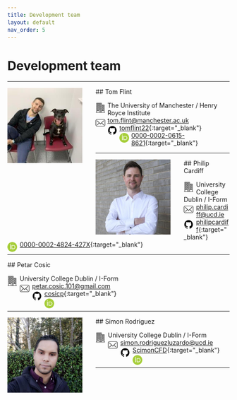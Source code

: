 ```yaml
---
title: Development team
layout: default
nav_order: 5
---
```


# Development team

---
<img align="left" width="170" style="padding-right:30px" src="images/tom.jpeg"/>
## Tom Flint

<img align="left"  width="22" style="padding-right:5px;padding-top:3px" src="building.svg"> The University of Manchester / Henry Royce Institute<br> 
<img align="left"  width="22" style="padding-right:5px;padding-top:3px" src="mail.svg"> tom.flint@manchester.ac.uk <br>
<img align="left"  width="22" style="padding-right:5px;padding-top:3px" src="github_svg.svg"> [tomflint22](https://github.com/tomflint22){:target="_blank"}  <br> 
<img align="left"  width="22" style="padding-right:5px;padding-top:3px" src="orcid.png"> [0000-0002-0615-8621](https://orcid.org/0000-0002-0615-8621){:target="_blank"} <br> 

---
<img align="left" width="170" style="padding-right:30px" src="images/philip.jpeg"/>
## Philip Cardiff

<img align="left"  width="22" style="padding-right:6px;padding-top:3px" src="building.svg"> University College Dublin / I-Form<br> 
<img align="left"  width="22" style="padding-right:6px;padding-top:3px" src="mail.svg"> philip.cardiff@ucd.ie <br>
<img align="left"  width="22" style="padding-right:6px;padding-top:3px" src="github_svg.svg"> [philipcardiff](https://github.com/philipcardiff){:target="_blank"}  <br> 
<img align="left"  width="22" style="padding-right:6px;padding-top:3px" src="orcid.png">[0000-0002-4824-427X](https://orcid.org/0000-0002-4824-427X){:target="_blank"} <br> 

---
<img align="left" width="170" style="padding-right:30px" src=""/>
## Petar Cosic

<img align="left"  width="22" style="padding-right:6px;padding-top:3px" src="building.svg"> University College Dublin / I-Form<br> 
<img align="left"  width="22" style="padding-right:6px;padding-top:3px" src="mail.svg"> petar.cosic.101@gmail.com <br>
<img align="left"  width="22" style="padding-right:6px;padding-top:3px" src="github_svg.svg"> [cosicp](https://github.com/cosicp){:target="_blank"} <br> 
<img align="left"  width="22" style="padding-right:6px;padding-top:3px" src="orcid.png">[]()<br> 

---
<img align="left" width="170" style="padding-right:30px" src="images/simon.jpeg"/>
## Simon Rodriguez

<img align="left"  width="22" style="padding-right:6px;padding-top:3px" src="building.svg"> University College Dublin / I-Form<br> 
<img align="left"  width="22" style="padding-right:6px;padding-top:3px" src="mail.svg"> simon.rodriguezluzardo@ucd.ie <br>
<img align="left"  width="22" style="padding-right:6px;padding-top:3px" src="github_svg.svg"> [ScimonCFD](https://github.com/ScimonCFD){:target="_blank"}  <br> 
<img align="left"  width="22" style="padding-right:6px;padding-top:3px" src="orcid.png">[]()<br> 

---
<br>
<br>